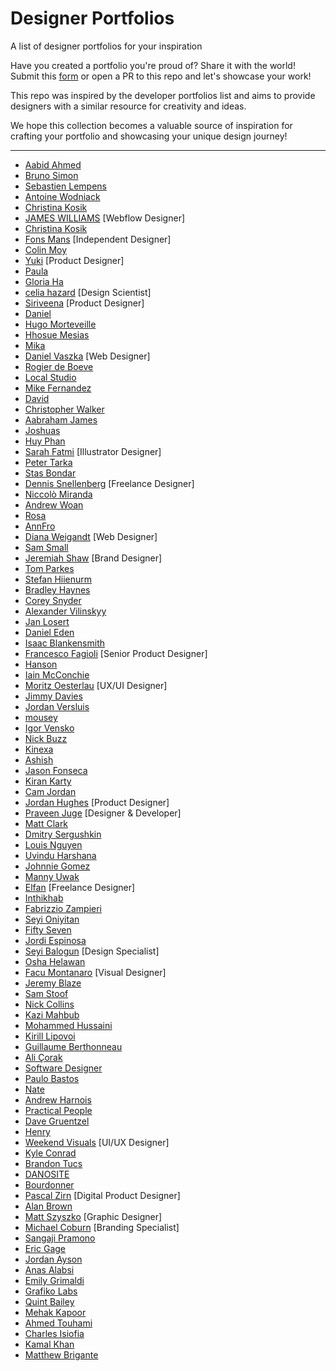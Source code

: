 # Designer Portfolios

A list of designer portfolios for your inspiration

Have you created a portfolio you're proud of? Share it with the world! Submit this [form](https://templyo.io/designer-portfolios) or open a PR to this repo and let's showcase your work! 

This repo was inspired by the developer portfolios list and aims to provide designers with a similar resource for creativity and ideas.

We hope this collection becomes a valuable source of inspiration for crafting your portfolio and showcasing your unique design journey!

---



- [Aabid Ahmed](https://sawad.framer.website/)
- [Bruno Simon](https://bruno-simon.com/)
- [Sebastien Lempens](https://www.sebastien-lempens.com/)
- [Antoine Wodniack](https://wodniack.dev/)
- [Christina Kosik](https://www.bychristinakosik.com/)
- [JAMES WILLIAMS](https://www.jameswilliams.design/) [Webflow Designer]
- [Christina Kosik](https://fonsmans.com/)
- [Fons Mans](https://fonsmans.com/) [Independent Designer]
- [Colin Moy](https://colin-moy.webflow.io/)
- [Yuki](https://www.yukiasakura.com/) [Product Designer]
- [Paula](https://www.paulawrzecionowska.com/)
- [Gloria Ha](https://www.gloriaha.com/)
- [celia hazard](https://www.celiahazard.com/) [Design Scientist]
- [Siriveena](https://www.sirirosa.co/) [Product Designer]
- [Daniel](https://danielklopper.com/)
- [Hugo Morteveille](https://hugomorteveille.fr/)
- [Hhosue Mesias](https://www.jhosuemesias.com/)
- [Mika](https://www.unbearable.design/)
- [Daniel Vaszka](https://www.danielvaszka.com/) [Web Designer]
- [Rogier de Boeve](https://rogierdeboeve.com/)
- [Local Studio](https://localstudio.fr/)
- [Mike Fernandez](https://www.mike-fernandez.dev/)
- [David](https://www.davidanthonychenault.com/)
- [Christopher Walker](https://stabraq.framer.website/)
- [Aabraham James](https://seera.framer.website/)
- [Joshuas](https://www.joshuas.world/)
- [Huy Phan](https://huyml.co/)
- [Sarah Fatmi](https://sarahfatmi.com/en) [Illustrator Designer]
- [Peter Tarka](https://petertarka.com/)
- [Stas Bondar](https://www.stabondar.com/)
- [Dennis Snellenberg](https://dennissnellenberg.com/) [Freelance Designer]
- [Niccolò Miranda](https://www.niccolomiranda.com/)
- [Andrew Woan](https://www.woanminecraftfolio.com)
- [Rosa](https://www.contraztmedia.nl)
- [AnnFro](https://annfrol.github.io)
- [Diana Weigandt](https://diweidt.tilda.ws) [Web Designer]
- [Sam Small](https://samsmall.design)
- [Jeremiah Shaw](https://www.jermshaw.com) [Brand Designer]
- [Tom Parkes](https://www.tparkes.com)
- [Stefan Hiienurm](https://shiienurm.com)
- [Bradley Haynes](https://www.bradleyhaynes.com)
- [Corey Snyder](https://tangerineindustries.com)
- [Alexander Vilinskyy](https://www.vilinskyy.com)
- [Jan Losert](https://www.janlosert.com)
- [Daniel Eden](https://daneden.me)
- [Isaac Blankensmith](https://isaacblankensmith.com)
- [Francesco Fagioli](https://www.francescofagioli.me) [Senior Product Designer]
- [Hanson](https://www.hansonwu.com)
- [Iain McConchie](https://www.konch.net)
- [Moritz Oesterlau](https://www.moritzoesterlau.de) [UX/UI Designer]
- [Jimmy Davies](https://jimmydavies.com)
- [Jordan Versluis](https://www.jordanversluis.net)
- [mousey](https://www.mousey.design)
- [Igor Vensko](https://wizardmode.io)
- [Nick Buzz](https://baked.design)
- [Kinexa](https://www.kinexa.agency)
- [Ashish](https://bionicashish.framer.website)
- [Jason Fonseca](https://www.jasonfonseca.com)
- [Kiran Karty](https://kirankarty.designfolio.me)
- [Cam Jordan](https://www.cjpux.com)
- [Jordan Hughes](https://jordanhughes.co) [Product Designer]
- [Praveen Juge](https://praveenjuge.com) [Designer & Developer]
- [Matt Clark](https://www.narrow.land/matt-clark)
- [Dmitry Sergushkin](https://www.dmitrysergushkin.com)
- [Louis Nguyen](https://louisnguyen.co)
- [Uvindu Harshana](https://itsnue.github.io)
- [Johnnie Gomez](https://www.johnnies.life)
- [Manny Uwak](https://www.manny-uwak.com)
- [Elfan](https://melfanza.typedream.app) [Freelance Designer]
- [Inthikhab](https://inthikhab.framer.website)
- [Fabrizzio Zampieri](https://fzamp.design)
- [Seyi Oniyitan](https://seyi.webflow.io)
- [Fifty Seven](https://www.fiftyseven.co)
- [Jordi Espinosa](https://www.jordiespinosa.com)
- [Seyi Balogun](https://seyidesigns.netlify.app) [Design Specialist]
- [Osha Helawan](https://oshahelawan.framer.website)
- [Facu Montanaro](https://www.facumontanaro.com) [Visual Designer]
- [Jeremy Blaze](https://neverbeforeseen.co)
- [Sam Stoof](https://www.samstoof.com)
- [Nick Collins](https://nickcollins.co)
- [Kazi Mahbub](https://mahbubuiux.com)
- [Mohammed Hussaini](https://heylekan.vercel.app)
- [Kirill Lipovoi](https://lipovoikirill.work)
- [Guillaume Berthonneau](https://bguillaume.fr)
- [Ali Çorak](https://alicorak.com)
- [Software Designer](https://www.johannesgerber.de)
- [Paulo Bastos](http://www.pvbastos.com/)
- [Nate](https://natemp.framer.website/)
- [Andrew Harnois](https://www.andrewharnois.com/)
- [Practical People](https://practicalpeople.us/)
- [Dave Gruentzel](https://davegruentzel.com/)
- [Henry](https://henrydesign.framer.website/)
- [Weekend Visuals](https://weekendvisuals.com/) [UI/UX Designer]
- [Kyle Conrad](https://kyleconrad.com/)
- [Brandon Tucs](https://brandontucs.me/)
- [DANOSITE](https://www.danosite.com/)
- [Bourdonner](https://www.bourdonner.com.br/)
- [Pascal Zirn](https://icyfeva.webflow.io/) [Digital Product Designer]
- [Alan Brown](https://alanbrown.ca/)
- [Matt Szyszko](https://shysh.co/) [Graphic Designer]
- [Michael Coburn](https://mic-hael.com/) [Branding Specialist]
- [Sangaji Pramono](https://archiemons.com/portfolio/)
- [Eric Gage](https://ericgage.us/)
- [Jordan Ayson](https://jordancreates.myportfolio.com/)
- [Anas Alabsi](https://www.anasalabsi.com/)
- [Emily Grimaldi](https://egrimald.myportfolio.com/)
- [Grafiko Labs](https://bento.me/grafikolabs)
- [Quint Bailey](https://www.quint.design/)
- [Mehak Kapoor](https://www.behance.net/mehakkapoor9)
- [Ahmed Touhami](https://touhami.pages.dev/)
- [Charles Isiofia](https://www.charleschineduisiofia.co.uk/)
- [Kamal Khan](https://www.behance.net/kamalkhan21)
- [Matthew Brigante](https://www.matthew-brigante.com/)


